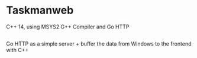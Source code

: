 # Taskmanweb
C++ 14, using MSYS2 G++ Compiler and Go HTTP
##
Go HTTP as a simple server + buffer the data from Windows to the frontend with C++
